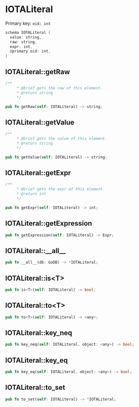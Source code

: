 # IOTALiteral

Primary key: `oid: int`

```rust
schema IOTALiteral {
  value: string,
  raw: string,
  expr: int,
  @primary oid: int,
}
```
## IOTALiteral::getRaw

```rust
/**
     * @brief gets the raw of this element.
     * @return string
     */
```
```rust
pub fn getRaw(self: IOTALiteral) -> string;
```
## IOTALiteral::getValue

```rust
/**
     * @brief gets the value of this element.
     * @return string
     */
```
```rust
pub fn getValue(self: IOTALiteral) -> string;
```
## IOTALiteral::getExpr

```rust
/**
     * @brief gets the expr of this element.
     * @return int
     */
```
```rust
pub fn getExpr(self: IOTALiteral) -> int;
```
## IOTALiteral::getExpression

```rust
pub fn getExpression(self: IOTALiteral) -> Expr;
```
## IOTALiteral::\_\_all\_\_

```rust
pub fn __all__(db: GoDB) -> *IOTALiteral;
```
## IOTALiteral::is\<T\>

```rust
pub fn is<T>(self: IOTALiteral) -> bool;
```
## IOTALiteral::to\<T\>

```rust
pub fn to<T>(self: IOTALiteral) -> <any>;
```
## IOTALiteral::key\_neq

```rust
pub fn key_neq(self: IOTALiteral, object: <any>) -> bool;
```
## IOTALiteral::key\_eq

```rust
pub fn key_eq(self: IOTALiteral, object: <any>) -> bool;
```
## IOTALiteral::to\_set

```rust
pub fn to_set(self: IOTALiteral) -> *IOTALiteral;
```
